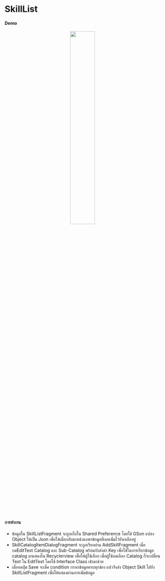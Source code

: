 # SkillList

#### Demo
<p align="center">
<img src="demo_skillList.gif" width="40%">
</p>

#### การทำงาน
- ข้อมูลใน SkillListFragment จะถูกเก็บใน Shared Preference โดยใช้ GSon แปลง Object ให้เป็น Json เพื่อให้เมื่อกลับมาหน้าแอพฯข้อมูลที่เคยเพิ่มไว้ยังเหลืออยู่
- SkillCatalogItemDialogFragment จะถูกเรียกผ่าน AddSkillFragment เมื่อกดEditText Catalog และ Sub-Catalog พร้อมกับส่งค่า Key เพื่อใช้ในการเรียกข้อมูล catalog มาแสดงใน Recyclerview เพื่อให้ผู้ใช้เลือก เมื่อผู้ใช้กดเลือก Catalog ก็จะเปลี่ยน Text ใน EditText โดยใช้ Interface Class เข้ามาช่วย
- เมื่อกดปุ่ม Save จะเช็ค condition กรอกข้อมูลครบทุกช่อง แล้วจึงส่ง Object Skill ไปยัง SkillListFragment เพื่อให้แสดงผ่านการเพิ่มข้อมูล


